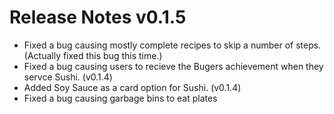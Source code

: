 ﻿# Release Notes v0.1.5

- Fixed a bug causing mostly complete recipes to skip a number of steps. (Actually fixed this bug this time.)
- Fixed a bug causing users to recieve the Bugers achievement when they servce Sushi. (v0.1.4)
- Added Soy Sauce as a card option for Sushi. (v0.1.4)
- Fixed a bug causing garbage bins to eat plates